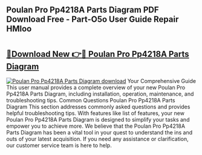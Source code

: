 ## Poulan Pro Pp4218A Parts Diagram PDF Download Free - Part-O5o User Guide Repair HMloo

# <h2><a href="http://dfmtl0.blite.top/?on=Poulan+Pro+Pp4218A+Parts+Diagram">🔗Download New 👉🔴 Poulan Pro Pp4218A Parts Diagram</a></h2>

[![Poulan Pro Pp4218A Parts Diagram download](https://i.imgur.com/lujVjoI.png)](http://dfmtl0.blite.top/?on=Poulan+Pro+Pp4218A+Parts+Diagram)
Your Comprehensive Guide This user manual provides a complete overview of your new Poulan Pro Pp4218A Parts Diagram, including installation, operation, maintenance, and troubleshooting tips. Common Questions Poulan Pro Pp4218A Parts Diagram This section addresses commonly asked questions and provides helpful troubleshooting tips. With features like list of features, your new Poulan Pro Pp4218A Parts Diagram is designed to simplify your tasks and empower you to achieve more. We believe that the Poulan Pro Pp4218A Parts Diagram has been a vital tool in your quest to understand the ins and outs of your latest acquisition. If you need any assistance or clarification, our customer service team is here to help.
